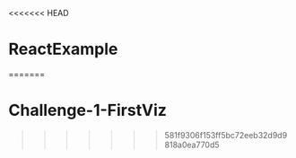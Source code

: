 <<<<<<< HEAD
# ReactExample
=======
# Challenge-1-FirstViz
>>>>>>> 581f9306f153ff5bc72eeb32d9d9818a0ea770d5
